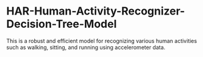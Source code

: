 # HAR-Human-Activity-Recognizer-Decision-Tree-Model
This is a robust and efficient model for recognizing various human activities such as walking, sitting, and running using accelerometer data. 
